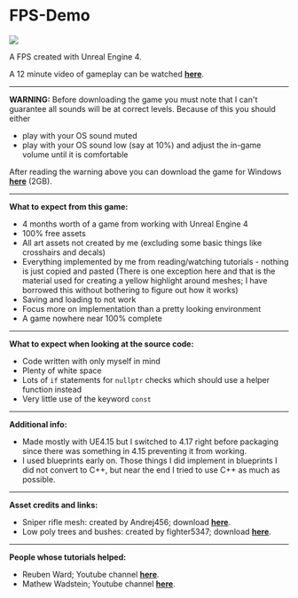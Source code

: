 # FPS-Demo

![](https://i.imgur.com/pJ6K1iL.jpg)

A FPS created with Unreal Engine 4.

A 12 minute video of gameplay can be watched [**here**](https://goo.gl/z7kRWe).

---

**WARNING:** Before downloading the game you must note that I can't guarantee all sounds will be at correct levels. Because of this you should either
- play with your OS sound muted
- play with your OS sound low (say at 10%) and adjust the in-game volume until it is comfortable

After reading the warning above you can download the game for Windows [**here**](https://goo.gl/M7kuvP) (2GB).

---

**What to expect from this game:**
- 4 months worth of a game from working with Unreal Engine 4
- 100% free assets
- All art assets not created by me (excluding some basic things like crosshairs and decals)
- Everything implemented by me from reading/watching tutorials - nothing is just copied and pasted (There is one exception here and that is the material used for creating a yellow highlight around meshes; I have borrowed this without bothering to figure out how it works)
- Saving and loading to not work
- Focus more on implementation than a pretty looking environment
- A game nowhere near 100% complete

---

**What to expect when looking at the source code:**
- Code written with only myself in mind
- Plenty of white space
- Lots of ```if``` statements for ```nullptr``` checks which should use a helper function instead
- Very little use of the keyword ```const```

---

**Additional info:**
- Made mostly with UE4.15 but I switched to 4.17 right before packaging since there was something in 4.15 preventing it from working.
- I used blueprints early on. Those things I did implement in blueprints I did not convert to C++, but near the end I tried to use C++ as much as possible.

---

**Asset credits and links:**
- Sniper rifle mesh: created by Andrej456; download [**here**](https://forums.unrealengine.com/community/released-projects/104751-wm70-hunting-sniper-rifle-free-download).
- Low poly trees and bushes: created by fighter5347; download [**here**](https://forums.unrealengine.com/community/community-content-tools-and-tutorials/30694-free-foliage-starter-kit).

---

**People whose tutorials helped:**
- Reuben Ward; Youtube channel [**here**](https://www.youtube.com/channel/UCpsN2TfWGmun4peN2IPgcKg/featured).
- Mathew Wadstein; Youtube channel [**here**](https://www.youtube.com/channel/UCOVfF7PfLbRdVEm0hONTrNQ).
